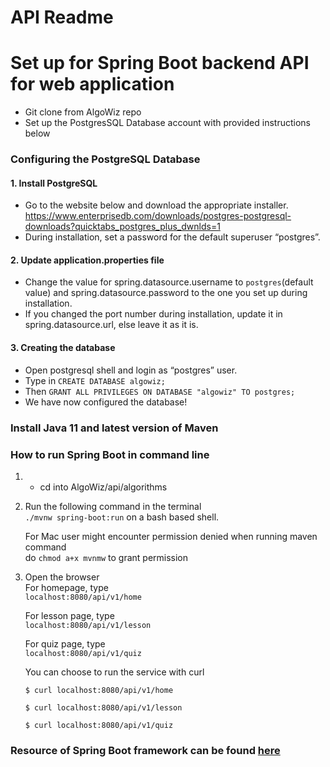 # API Readme

# Set up for Spring Boot backend API for web application

- Git clone from AlgoWiz repo
- Set up the PostgresSQL Database account with provided instructions below

### Configuring the PostgreSQL Database

#### 1. Install PostgreSQL
- Go to the website below and download the appropriate installer. https://www.enterprisedb.com/downloads/postgres-postgresql-downloads?quicktabs_postgres_plus_dwnlds=1 
- During installation, set a password for the default superuser “postgres”.

#### 2. Update application.properties file
- Change the value for spring.datasource.username to `postgres`(default value) and  spring.datasource.password to the one you set up during installation.
- If you changed the port number during installation, update it in spring.datasource.url, else leave it as it is.

#### 3. Creating the database
- Open postgresql shell and login as “postgres” user.
- Type in `CREATE DATABASE algowiz;`
- Then `GRANT ALL PRIVILEGES ON DATABASE "algowiz" TO postgres;`
- We have now configured the database!

### Install Java 11 and latest version of Maven

### How to run Spring Boot in command line
1. - cd into AlgoWiz/api/algorithms 

2. Run the following command in the terminal  
        `./mvnw spring-boot:run` on a bash based shell.  
   
   For Mac user might encounter permission denied when running maven command  
        do `chmod a+x mvnmw` to grant permission
    
3. Open the browser  
   For homepage, type  
   ```localhost:8080/api/v1/home```  
   
   For lesson page, type    
   ```localhost:8080/api/v1/lesson```  
   
   For quiz page, type  
   ```localhost:8080/api/v1/quiz```  
  
   
   
   You can choose to run the service with curl  
   
   ```$ curl localhost:8080/api/v1/home```  
   
   ```$ curl localhost:8080/api/v1/lesson```  
   
   ```$ curl localhost:8080/api/v1/quiz```  
        
 
### Resource of Spring Boot framework can be found [here](https://start.spring.io/)
